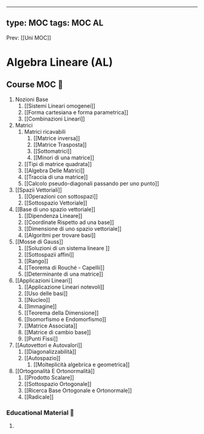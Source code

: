 
---
type: MOC 
tags: MOC AL 
---

Prev: [[Uni MOC]]

# Algebra Lineare (AL)

## Course MOC  📒

1. Nozioni Base
	1. [[Sistemi Lineari omogenei]]
	2. [[Forma cartesiana e forma parametrica]]
	3. [[Combinazioni Lineari]]
2. Matrici
	1. Matrici ricavabili
		1. [[Matrice inversa]]
		2. [[Matrice Trasposta]]
		3. [[Sottomatrici]]
		4. [[Minori di una matrice]]
	2. [[Tipi di matrice quadrata]]
	3. [[Algebra Delle Matrici]]
	4. [[Traccia di una matrice]]
	5. [[Calcolo pseudo-diagonali passando per uno punto]]
3. [[Spazii Vettoriali]]
	1. [[Operazioni con sottospazi]]
	2. [[Sottospazio Vettoriale]]
4. [[Base di uno spazio vettoriale]]
	1. [[Dipendenza Lineare]]
	2. [[Coordinate Rispetto ad una base]]
	3. [[Dimensione di uno spazio vettoriale]]
	4. [[Algoritmi per trovare basi]]
5. [[Mosse di Gauss]]
	1. [[Soluzioni di un sistema lineare ]]
	2. [[Sottospazii affini]]
	3. [[Rango]]
	4. [[Teorema di Rouché - Capellii]]
	5. [[Determinante di una matrice]]
6. [[Applicazioni Lineari]]
	1. [[Applicazione Lineari notevoli]]
	2. [[Uso delle basi]]
	3. [[Nucleo]]
	4. [[Immagine]]
	5. [[Teorema della Dimensione]]
	6. [[Isomorfismo e Endomorfismo]]
	7. [[Matrice Associata]]
	8. [[Matrice di cambio base]]
	9. [[Punti Fissi]]
7. [[Autovettori e Autovalori]]
	1. [[Diagonalizzabilità]]
	2. [[Autospazio]]
		1. [[Molteplicità algebrica e geometrica]]
8. [[Ortogonalità E Ortonormalità]]
	1. [[Prodotto Scalare]]
	2. [[Sottospazio Ortogonale]]
	3. [[Ricerca Base Ortogonale e Ortonormale]]
	4. [[Radicale]]





### Educational Material 🧱
1. 

